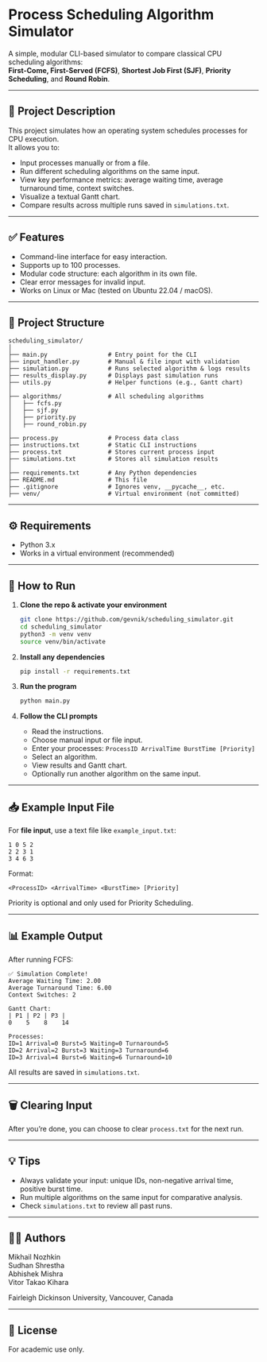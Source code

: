 # Process Scheduling Algorithm Simulator

A simple, modular CLI-based simulator to compare classical CPU scheduling algorithms:\
**First-Come, First-Served (FCFS)**, **Shortest Job First (SJF)**, **Priority Scheduling**, and **Round Robin**.

---

## 📍 Project Description

This project simulates how an operating system schedules processes for CPU execution.\
It allows you to:

- Input processes manually or from a file.
- Run different scheduling algorithms on the same input.
- View key performance metrics: average waiting time, average turnaround time, context switches.
- Visualize a textual Gantt chart.
- Compare results across multiple runs saved in `simulations.txt`.

---

## ✅ Features

- Command-line interface for easy interaction.
- Supports up to 100 processes.
- Modular code structure: each algorithm in its own file.
- Clear error messages for invalid input.
- Works on Linux or Mac (tested on Ubuntu 22.04 / macOS).

---

## 📂 Project Structure

```
scheduling_simulator/
│
├── main.py                 # Entry point for the CLI
├── input_handler.py        # Manual & file input with validation
├── simulation.py           # Runs selected algorithm & logs results
├── results_display.py      # Displays past simulation runs
├── utils.py                # Helper functions (e.g., Gantt chart)
│
├── algorithms/             # All scheduling algorithms
│   ├── fcfs.py
│   ├── sjf.py
│   ├── priority.py
│   ├── round_robin.py
│
├── process.py              # Process data class
├── instructions.txt        # Static CLI instructions
├── process.txt             # Stores current process input
├── simulations.txt         # Stores all simulation results
│
├── requirements.txt        # Any Python dependencies
├── README.md               # This file
├── .gitignore              # Ignores venv, __pycache__, etc.
├── venv/                   # Virtual environment (not committed)
```

---

## ⚙️ Requirements

- Python 3.x
- Works in a virtual environment (recommended)

---

## 🚀 How to Run

1. **Clone the repo & activate your environment**

   ```bash
   git clone https://github.com/gevnik/scheduling_simulator.git
   cd scheduling_simulator
   python3 -m venv venv
   source venv/bin/activate
   ```

2. **Install any dependencies**

   ```bash
   pip install -r requirements.txt
   ```

3. **Run the program**

   ```bash
   python main.py
   ```

4. **Follow the CLI prompts**

   - Read the instructions.
   - Choose manual input or file input.
   - Enter your processes: `ProcessID ArrivalTime BurstTime [Priority]`
   - Select an algorithm.
   - View results and Gantt chart.
   - Optionally run another algorithm on the same input.

---

## 📥 Example Input File

For **file input**, use a text file like `example_input.txt`:

```
1 0 5 2
2 2 3 1
3 4 6 3
```

Format:

```
<ProcessID> <ArrivalTime> <BurstTime> [Priority]
```

Priority is optional and only used for Priority Scheduling.

---

## 📊 Example Output

After running FCFS:

```
✅ Simulation Complete!
Average Waiting Time: 2.00
Average Turnaround Time: 6.00
Context Switches: 2

Gantt Chart:
| P1 | P2 | P3 |
0    5    8    14

Processes:
ID=1 Arrival=0 Burst=5 Waiting=0 Turnaround=5
ID=2 Arrival=2 Burst=3 Waiting=3 Turnaround=6
ID=3 Arrival=4 Burst=6 Waiting=6 Turnaround=10
```

All results are saved in `simulations.txt`.

---

## 🗑️ Clearing Input

After you’re done, you can choose to clear `process.txt` for the next run.

---

## 💡 Tips

- Always validate your input: unique IDs, non-negative arrival time, positive burst time.
- Run multiple algorithms on the same input for comparative analysis.
- Check `simulations.txt` to review all past runs.

---

## 👨‍💼 Authors

Mikhail Nozhkin\
Sudhan Shrestha\
Abhishek Mishra\
Vitor Takao Kihara

Fairleigh Dickinson University, Vancouver, Canada

---

## 📜 License

For academic use only.